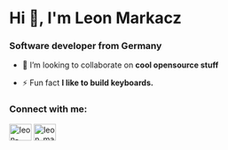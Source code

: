 <h1>Hi 👋, I'm Leon Markacz</h1>
<h3>Software developer from Germany</h3>

- 👯 I’m looking to collaborate on **cool opensource stuff**

- ⚡ Fun fact **I like to build keyboards.**

<h3>Connect with me:</h3>
<p>
<a href="https://linkedin.com/in/leon-markacz" target="blank"><img align="center" src="https://cdn.jsdelivr.net/npm/simple-icons@3.0.1/icons/linkedin.svg" alt="leon-markacz" height="30" width="40" /></a>
<a href="https://instagram.com/leon_markacz" target="blank"><img align="center" src="https://cdn.jsdelivr.net/npm/simple-icons@3.0.1/icons/instagram.svg" alt="leon_markacz" height="30" width="40" /></a>
</p>
